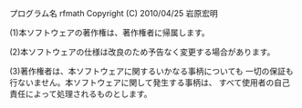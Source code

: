 プログラム名 rfmath
Copyright (C) 2010/04/25 岩原宏明

(1)本ソフトウェアの著作権は、著作権者に帰属します。

(2)本ソフトウェアの仕様は改良のため予告なく変更する場合があります。

(3)著作権者は、本ソフトウェアに関するいかなる事柄についても
一切の保証も行ないません。本ソフトウェアに関して発生する事柄は、
すべて使用者の自己責任によって処理されるものとします。

